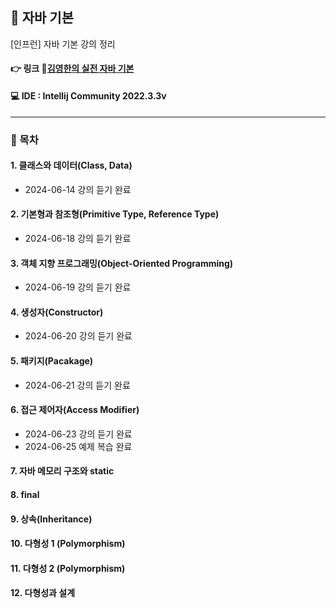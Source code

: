 ## 📝 자바 기본
[인프런] 자바 기본 강의 정리

#### 👉 링크 🔗[김영한의 실전 자바 기본](https://www.inflearn.com/course/%EA%B9%80%EC%98%81%ED%95%9C%EC%9D%98-%EC%8B%A4%EC%A0%84-%EC%9E%90%EB%B0%94-%EA%B8%B0%EB%B3%B8%ED%8E%B8/dashboard)

#### 💻 IDE : Intellij Community 2022.3.3v 

***

### 📂 목차
#### 1. 클래스와 데이터(Class, Data)
- 2024-06-14 강의 듣기 완료
#### 2. 기본형과 참조형(Primitive Type, Reference Type)
- 2024-06-18 강의 듣기 완료
#### 3. 객체 지향 프로그래밍(Object-Oriented Programming)
- 2024-06-19 강의 듣기 완료
#### 4. 생성자(Constructor)
- 2024-06-20 강의 듣기 완료
#### 5. 패키지(Pacakage)
- 2024-06-21 강의 듣기 완료
#### 6. 접근 제어자(Access Modifier)
- 2024-06-23 강의 듣기 완료
- 2024-06-25 예제 복습 완료
#### 7. 자바 메모리 구조와 static

#### 8. final

#### 9. 상속(Inheritance)

#### 10. 다형성 1 (Polymorphism)

#### 11. 다형성 2 (Polymorphism)

#### 12. 다형성과 설계
